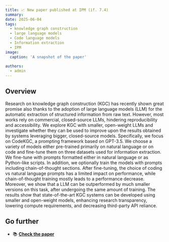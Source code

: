 ```yaml
---
title: 📈 New paper published at IPM (if. 7.4)
summary: 
date: 2025-06-04
tags:
  - knowledge graph construction
  - large language models
  - Code language models
  - Information extraction
  - IPM
image:
  caption: 'A snapshot of the paper'
  
authors:
  - admin
---
```


## Overview

Research on knowledge graph construction (KGC) has recently shown great promise also thanks to the adoption of large language models (LLM) for the automatic extraction of structured information from raw text. However, most works rely on commercial, closed-source LLMs, hindering reproducibility and accessibility. We explore KGC with smaller, open-weight LLMs and investigate whether they can be used to improve upon the results obtained by systems leveraging bigger, closed-source models. Specifically, we focus on CodeKGC, a prompting framework based on GPT-3.5. We choose a variety of models either pre-trained primarily on natural language or on code and fine-tune them on three datasets used for information extraction. 
We fine-tune with prompts formatted either in natural language or as Python-like scripts. In addition, we optionally train the models with prompts including chain-of-thought sections. After fine-tuning, the choice of coding vs natural language prompts has a limited impact on performance, while chain-of-thought training mostly leads to a performance decrease. Moreover, 
we show that a LLM can be outperformed by much smaller versions on this task, after undergoing the same amount of training. The results show that state-of-the-art KGC systems can be developed using smaller and open-weight models, enhancing research transparency, lowering compute requirements, and decreasing third-party API reliance.

## Go further

- 📚 [**Check the paper**](https://www.sciencedirect.com/science/article/pii/S0306457325001360?via%3Dihub)
